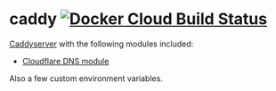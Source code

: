 # caddy [![Docker Cloud Build Status](https://img.shields.io/docker/cloud/build/feek/caddy?style=flat)](https://hub.docker.com/repository/docker/feek/caddy)

[Caddyserver](https://github.com/caddyserver/caddy/) with the following modules included:

* [Cloudflare DNS module](https://github.com/caddy-dns/cloudflare)

Also a few custom environment variables.
